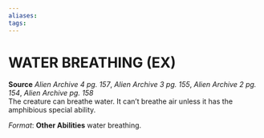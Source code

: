 ```yaml
---
aliases: 
tags: 
---
```

# WATER BREATHING (EX)

**Source** _Alien Archive 4 pg. 157_, _Alien Archive 3 pg. 155_, _Alien Archive 2 pg. 154_, _Alien Archive pg. 158_  
The creature can breathe water. It can’t breathe air unless it has the amphibious special ability.

_Format_: **Other Abilities** water breathing.

